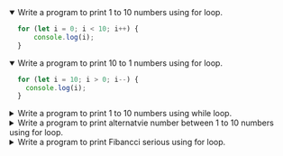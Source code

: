 <details open>
<summary>Write a program to print 1 to 10 numbers using for loop.</summary>
<p>

```javascript
  for (let i = 0; i < 10; i++) {
      console.log(i);
  }
```

</p>
</details>

<details open>
<summary>Write a program to print 10 to 1 numbers using for loop.</summary>
<p>

```javascript
  for (let i = 10; i > 0; i--) {
    console.log(i);
  }
```

</p>
</details>

<details>
<summary>Write a program to print 1 to 10 numbers using while loop.</summary>
<p>

```javascript
  var i = 0
  while (i < 10) {
      console.log(i);
      i++;
  }
```

</p>
</details>

<details>
<summary>Write a program to print alternatvie number between 1 to 10 numbers using for loop.</summary>
<p>

```javascript
  for (let i = 0; i < 10; i = i + 2) {
      console.log(i);
  }
```

</p>
</details>

<details>
<summary>Write a program to print Fibancci serious using for loop.</summary>
<p>

```javascript
  let n1=0;
  let n2=1;
  let n3=0;
  var count=10;
  console.log(n1,n2);
  for( let i=1;i<=count;i++){
      n1+n2=n3;
     console.log(n3)  
       n1=n2;
       n2=n3;
                             }
 
```

</p>
</details>
